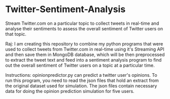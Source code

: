 # Twitter-Sentiment-Analysis
Stream Twitter.com on a particular topic to collect tweets in real-time and analyse their sentiments to assess the overall sentiment of Twitter users on that topic. 

Raj: I am creating this repository to combine my python programs that were used to collect tweets from Twitter.com in real-time using it's Streaming API and then save them in MongoDB database, which will be then preprocessed to extract the tweet text and feed into a sentiment analysis program to find out the overall sentiment of Twitter users on a topic at a particular time.

Instructions:
opinionpredictor.py can predict a twitter user's opinions. To run this program, you need to read the json files that hold an extract from the original dataset used for simulation. The json files contain necessary data for doing the opinion prediction simulation for five users.

